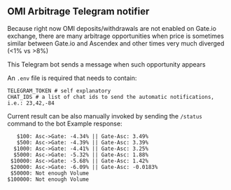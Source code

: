 ## OMI Arbitrage Telegram notifier

Because right now OMI deposits/withdrawals are not enabled on Gate.io exchange, there are many arbitrage opportunities when price is sometimes similar between Gate.io and Ascendex and other times very much diverged (<1% vs >8%)

This Telegram bot sends a message when such opportunity appears

An `.env` file is required that needs to contain:

```
TELEGRAM_TOKEN # self explanatory
CHAT_IDS # a list of chat ids to send the automatic notifications, i.e.: 23,42,-84
```

Current result can be also manually invoked by sending the `/status` command to the bot
Example response:

```
   $100: Asc->Gate: -4.34% || Gate-Asc: 3.49%
   $500: Asc->Gate: -4.39% || Gate-Asc: 3.39%
  $1000: Asc->Gate: -4.41% || Gate-Asc: 3.25%
  $5000: Asc->Gate: -5.32% || Gate-Asc: 1.88%
 $10000: Asc->Gate: -5.68% || Gate-Asc: 1.42%
 $20000: Asc->Gate: -6.09% || Gate-Asc: -0.0183%
 $50000: Not enough Volume
$100000: Not enough Volume
```

